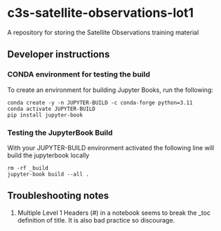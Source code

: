 # c3s-satellite-observations-lot1
A repository for storing the Satellite Observations training material


## Developer instructions


### CONDA environment for testing the build

To create an environment for building Jupyter Books, run the following:

```
conda create -y -n JUPYTER-BUILD -c conda-forge python=3.11 
conda activate JUPYTER-BUILD
pip install jupyter-book
```

### Testing the JupyterBook Build

With your JUPYTER-BUILD environment activated the following line will build the jupyterbook locally

```
rm -rf _build
jupyter-book build --all .
```

## Troubleshooting notes

1. Multiple Level 1 Headers (#) in a notebook seems to break the _toc definition of title. It is also bad practice so discourage.